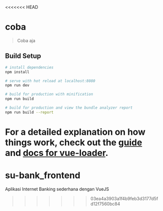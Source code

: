 <<<<<<< HEAD
# coba

> Coba aja

## Build Setup

``` bash
# install dependencies
npm install

# serve with hot reload at localhost:8080
npm run dev

# build for production with minification
npm run build

# build for production and view the bundle analyzer report
npm run build --report
```

For a detailed explanation on how things work, check out the [guide](http://vuejs-templates.github.io/webpack/) and [docs for vue-loader](http://vuejs.github.io/vue-loader).
=======
# su-bank_frontend
Aplikasi Internet Banking sederhana dengan VueJS
>>>>>>> 03ea4a3903a1f4b9feb3d3177d5fd12f7560bc84
